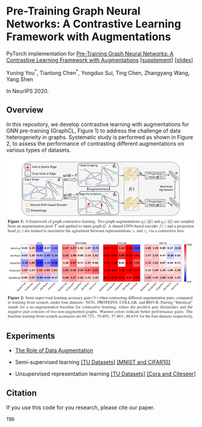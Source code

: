 # Pre-Training Graph Neural Networks: A Contrastive Learning Framework with Augmentations

PyTorch implementation for [Pre-Training Graph Neural Networks: A Contrastive Learning Framework with Augmentations]() [[supplement]]() [[slides]]()

Yuning You<sup>\*</sup>, Tianlong Chen<sup>\*</sup>, Yongduo Sui, Ting Chen, Zhangyang Wang, Yang Shen

In NeurIPS 2020.

## Overview

In this repository, we develop contrastive learning with augmentations for GNN pre-training (GraphCL, Figure 1) to address the challenge of data heterogeneity in graphs.
Systematic study is performed as shown in Figure 2, to assess the performance of contrasting different augmentations on various types of datasets.

![](./graphcl.png)



![](./augmentations.png)

## Experiments

* [The Role of Data Augmentation](https://github.com/Shen-Lab/GraphCL/tree/master/semisupervised_TU#exploring-the-role-of-data-augmentation-in-graphcl)

* Semi-supervised learning [[TU Datasets]](https://github.com/Shen-Lab/GraphCL/tree/master/semisupervised_TU#graphcl-with-sampled-augmentations) [[MNIST and CIFAR10]](https://github.com/Shen-Lab/GraphCL/tree/master/semisupervised_MNIST_CIFAR10)

* Unsupervised representation learning [[TU Datasets]](https://github.com/Shen-Lab/GraphCL/tree/master/unsupervised_TU) [[Cora and Citeseer]](https://github.com/Shen-Lab/GraphCL/tree/master/unsupervised_Cora_Citeseer)

## Citation

If you use this code for you research, please cite our paper.

```
TBD
```

